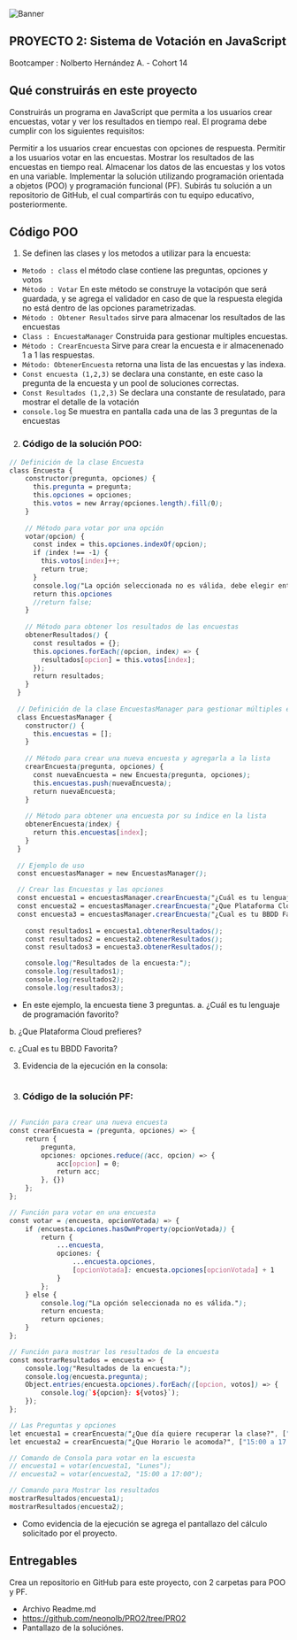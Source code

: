 
![Banner](https://raw.githubusercontent.com/UDDBootcamp/7M_FULLSTACK_M1_PROY/master/images/banner.png?token=GHSAT0AAAAAACQUDIDXY2MROEC7RY57TE3UZQ53X2A) 
## PROYECTO 2: Sistema de Votación en JavaScript
Bootcamper : Nolberto Hernández A. -  Cohort 14





## Qué construirás en este proyecto
Construirás un programa en JavaScript que permita a los usuarios crear encuestas, votar y ver los resultados en tiempo real. El programa debe cumplir con los siguientes requisitos:

Permitir a los usuarios crear encuestas con opciones de respuesta.
Permitir a los usuarios votar en las encuestas.
Mostrar los resultados de las encuestas en tiempo real.
Almacenar los datos de las encuestas y los votos en una variable.
Implementar la solución utilizando programación orientada a objetos (POO) y programación funcional (PF).
Subirás tu solución a un repositorio de GitHub, el cual compartirás con tu equipo educativo, posteriormente.


## Código POO
1. Se definen las clases y los metodos a utilizar para la encuesta:
- `Metodo : class` el método clase contiene las preguntas, opciones y votos
- `Método : Votar` En este método se construye la votacipón que será guardada, y se agrega el validador en caso de que la respuesta elegida no está dentro de las opciones parametrizadas.
- `Método : Obtener Resultados` sirve para almacenar los resultados de las encuestas
- `Class : EncuestaManager` Construida para gestionar multiples encuestas.
- `Método : CrearEncuesta` Sirve para crear la encuesta e ir almacenenado 1 a 1 las respuestas.
- `Método: ObtenerEncuesta` retorna una lista de las encuestas y las indexa.
- `Const encuesta (1,2,3)` se declara una constante, en este caso la pregunta de la encuesta y un pool de soluciones correctas.
- `Const Resultados (1,2,3)` Se declara una constante de resulatado, para mostrar el detalle de la votación
- `console.log` Se muestra en pantalla cada una de las 3 preguntas de la encuestas




2. ### Código de la solución POO:
```scss
// Definición de la clase Encuesta
class Encuesta {
    constructor(pregunta, opciones) {
      this.pregunta = pregunta;
      this.opciones = opciones;
      this.votos = new Array(opciones.length).fill(0); 
    }
  
    // Método para votar por una opción
    votar(opcion) {
      const index = this.opciones.indexOf(opcion);
      if (index !== -1) {
        this.votos[index]++;
        return true;
      }
      console.log("La opción seleccionada no es válida, debe elegir entre: ");
      return this.opciones
      //return false;
    }
  
    // Método para obtener los resultados de las encuestas
    obtenerResultados() {
      const resultados = {};
      this.opciones.forEach((opcion, index) => {
        resultados[opcion] = this.votos[index];
      });
      return resultados;
    }
  }
  
  // Definición de la clase EncuestasManager para gestionar múltiples encuestas
  class EncuestasManager {
    constructor() {
      this.encuestas = [];
    }
  
    // Método para crear una nueva encuesta y agregarla a la lista
    crearEncuesta(pregunta, opciones) {
      const nuevaEncuesta = new Encuesta(pregunta, opciones);
      this.encuestas.push(nuevaEncuesta);
      return nuevaEncuesta;
    }
  
    // Método para obtener una encuesta por su índice en la lista
    obtenerEncuesta(index) {
      return this.encuestas[index];
    }
  }
  
  // Ejemplo de uso
  const encuestasManager = new EncuestasManager();

  // Crear las Encuestas y las opciones
  const encuesta1 = encuestasManager.crearEncuesta("¿Cuál es tu lenguaje de programación favorito?", ["JavaScript", "Python","C++"]);
  const encuesta2 = encuestasManager.crearEncuesta("¿Que Plataforma Cloud prefieres?", ["Amazon", "Azure", "Google"]);
  const encuesta3 = encuestasManager.crearEncuesta("¿Cual es tu BBDD Favorita?", ["MySql", "Oracle", "MongoDB"]);
  
    const resultados1 = encuesta1.obtenerResultados();
    const resultados2 = encuesta2.obtenerResultados();
    const resultados3 = encuesta3.obtenerResultados();

    console.log("Resultados de la encuesta:");
    console.log(resultados1);
    console.log(resultados2);
    console.log(resultados3);


```
- En este ejemplo, la encuesta tiene 3 preguntas.
a. ¿Cuál es tu lenguaje de programación favorito?

b. ¿Que Plataforma Cloud prefieres?

c. ¿Cual es tu BBDD Favorita?


3. Evidencia de la ejecución en la consola:
```scss

```

3.  ### Código de la solución PF:
```scss

// Función para crear una nueva encuesta
const crearEncuesta = (pregunta, opciones) => {
    return {
        pregunta,
        opciones: opciones.reduce((acc, opcion) => {
            acc[opcion] = 0;
            return acc;
        }, {})
    };
};

// Función para votar en una encuesta
const votar = (encuesta, opcionVotada) => {
    if (encuesta.opciones.hasOwnProperty(opcionVotada)) {
        return {
            ...encuesta,
            opciones: {
                ...encuesta.opciones,
                [opcionVotada]: encuesta.opciones[opcionVotada] + 1
            }
        };
    } else {
        console.log("La opción seleccionada no es válida.");
        return encuesta;
        return opciones;
    }
};

// Función para mostrar los resultados de la encuesta
const mostrarResultados = encuesta => {
    console.log("Resultados de la encuesta:");
    console.log(encuesta.pregunta);
    Object.entries(encuesta.opciones).forEach(([opcion, votos]) => {
        console.log(`${opcion}: ${votos}`);
    });
};

// Las Preguntas y opciones
let encuesta1 = crearEncuesta("¿Que día quiere recuperar la clase?", ["Lunes", "Martes", "Miércoles","Jueves", "Viernes"]);
let encuesta2 = crearEncuesta("¿Que Horario le acomoda?", ["15:00 a 17:00", "15:00 a 18:00", "18:00 a 21:00","19:00 a 22:00", "20:00 a 23:00"]);

// Comando de Consola para votar en la escuesta
// encuesta1 = votar(encuesta1, "Lunes");
// encuesta2 = votar(encuesta2, "15:00 a 17:00");

// Comando para Mostrar los resultados
mostrarResultados(encuesta1);
mostrarResultados(encuesta2);


```
- Como evidencia de la ejecución se agrega el pantallazo del cálculo solicitado por el proyecto.



## Entregables

Crea un repositorio en GitHub para este proyecto, con 2 carpetas para POO y PF.


- Archivo Readme.md
- https://github.com/neonolb/PRO2/tree/PRO2
- Pantallazo de la soluciónes.






